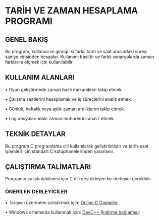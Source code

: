 # TARİH VE ZAMAN HESAPLAMA PROGRAMI

## GENEL BAKIŞ
Bu program, kullanıcının girdiği iki farklı tarih ve saat arasındaki süreyi saniye cinsinden hesaplar. Kullanımı basittir ve farklı senaryolarda zaman farklarını ölçmek için kullanılabilir.

## KULLANIM ALANLARI
• Oyun geliştirmede zaman bazlı mekanikleri takip etmek.

• Çalışma saatlerini hesaplamak ve iş süreçlerini analiz etmek.

• Günlük, haftalık veya aylık zaman aralıklarını takip etmek.

• Log dosyalarındaki zaman mühürlerini analiz etmek.

## TEKNİK DETAYLAR
Bu program C programlama dili kullanılarak geliştirilmiştir ve tarih-saat işlemleri için standart C kütüphanelerinden yararlanır.

## ÇALIŞTIRMA TALİMATLARI
Programın çalıştırılabilmesi için C dili destekleyen bir derleyici gereklidir.

### ÖNERİLEN DERLEYİCİLER
• Tarayıcı üzerinden çalıştırmak için: <a href="https://www.onlinegdb.com/online_c_compiler">Online C Compiler</a>

• Windows ortamında kullanmak için: <a href="https://sourceforge.net/projects/dev-cpp/files/Binaries/Dev-C%2B%2B%204.9.9.2/devcpp-4.9.9.2_setup.exe/download"> DevC++ (İndirme bağlantısı)</a>
